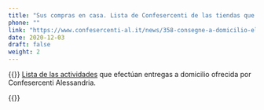 ```yaml
---
title: "Sus compras en casa. Lista de Confesercenti de las tiendas que realizan entregas a domicilio."
phone: ""
link: "https://www.confesercenti-al.it/news/358-consegne-a-domicilio-elenco-delle-attivit%C3%A0-di-alessandria-e-provincia-aggiornato.html"
date: 2020-12-03
draft: false
weight: 2
---
```


{{<rawhtml>}} 
<a href="/documents/consegne-domicilio-confesercenti-novembre-2020.pdf" target="_blank">Lista de las actividades</a> que efectúan entregas a domicilio ofrecida por Confesercenti Alessandria.
<p>
{{</rawhtml>}}
